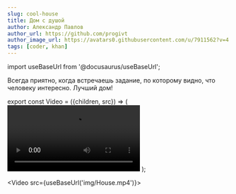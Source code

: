 ```yaml
---
slug: cool-house
title: Дом с душой
author: Александр Павлов
author_url: https://github.com/progivt
author_image_url: https://avatars0.githubusercontent.com/u/7911562?v=4
tags: [coder, khan]
---
```


import useBaseUrl from '@docusaurus/useBaseUrl';


Всегда приятно, когда встречаешь задание, по которому видно, что человеку интересно. Лучший дом!

export const Video = ({children, src}) => (<video autoplay='autoplay' loop='loop' preload='metadata'>{children}<source src={src} type='video/mp4'/>
</video> );

<Video src={useBaseUrl('img/House.mp4')}></Video>
